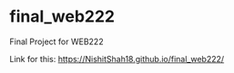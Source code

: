 # final_web222
Final Project for WEB222

Link for this:  https://NishitShah18.github.io/final_web222/
